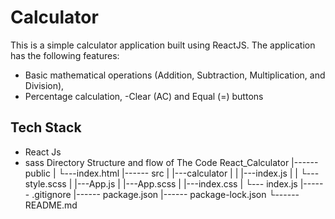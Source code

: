 
#  Calculator
This is a simple calculator application built using ReactJS. The application has the following features:

- Basic mathematical operations (Addition, Subtraction, Multiplication, and Division),
- Percentage calculation,
-Clear (AC) and Equal (=) buttons


## Tech Stack

- React Js
- sass
Directory Structure and flow of The Code
React_Calculator
|------ public
|         └---index.html
|------ src
|         |---calculator
|         |            |---index.js
|         |            └--- style.scss
|         |---App.js
|         |---App.scss
|         |---index.css
|         └--- index.js
|------ .gitignore
|------ package.json
|------ package-lock.json
└------ README.md